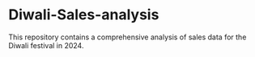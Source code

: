 # Diwali-Sales-analysis
This repository contains a comprehensive analysis of sales data for the Diwali festival in 2024.
